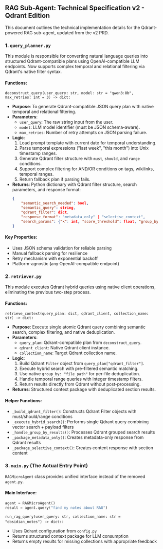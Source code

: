 ## RAG Sub-Agent: Technical Specification v2 - Qdrant Edition

This document outlines the technical implementation details for the Qdrant-powered RAG sub-agent, updated from the v2 PRD.

### 1. `query_planner.py`

This module is responsible for converting natural language queries into structured Qdrant-compatible plans using OpenAI-compatible LLM endpoints. Now supports complex temporal and relational filtering via Qdrant's native filter syntax.

#### **Functions:**

`deconstruct_query(user_query: str, model: str = "qwen3:8b", max_retries: int = 3) -> dict:`
-   **Purpose**: To generate Qdrant-compatible JSON query plan with native temporal and relational filtering.
-   **Parameters**:
    -   `user_query`: The raw string input from the user.
    -   `model`: LLM model identifier (must be JSON schema-aware).
    -   `max_retries`: Number of retry attempts on JSON parsing failure.
-   **Logic**:
    1.  Load prompt template with current date for temporal understanding.
    2.  Parse temporal expressions ("last week", "this month") into Unix timestamp ranges.
    3.  Generate Qdrant filter structure with `must`, `should`, and `range` conditions.
    4.  Support complex filtering for AND/OR conditions on tags, wikilinks, temporal ranges.
    5.  Return fallback plan if parsing fails.
-   **Returns**: Python dictionary with Qdrant filter structure, search parameters, and response format:
    ```json
    {
        "semantic_search_needed": bool,
        "semantic_query": string, 
        "qdrant_filter": dict,
        "response_format": "metadata_only" | "selective_context",
        "search_params": {"k": int, "score_threshold": float, "group_by": str}
    }
    ```

#### **Key Properties:**
- Uses JSON schema validation for reliable parsing
- Manual fallback parsing for resilience
- Retry mechanism with exponential backoff
- Platform-agnostic (any OpenAI-compatible endpoint)

### 2. `retriever.py`

This module executes Qdrant hybrid queries using native client operations, eliminating the previous two-step process.

#### **Functions:**

`retrieve_context(query_plan: dict, qdrant_client, collection_name: str) -> dict:`
-   **Purpose**: Execute single atomic Qdrant query combining semantic search, complex filtering, and native deduplication.
-   **Parameters**:
    -   `query_plan`: Qdrant-compatible plan from `deconstruct_query`.
    -   `qdrant_client`: Native Qdrant client instance.
    -   `collection_name`: Target Qdrant collection name.
-   **Logic**:
    1.  Build Qdrant `Filter` object from `query_plan["qdrant_filter"]`.
    2.  Execute hybrid search with pre-filtered semantic matching.
    3.  Use native `group_by: "file_path"` for per-file deduplication.
    4.  Handle temporal range queries with integer timestamp filters.
    5.  Return results directly from Qdrant without post-processing.
-   **Returns**: Structured context package with deduplicated section results.

#### **Helper Functions:**
- `_build_qdrant_filter()`: Constructs Qdrant Filter objects with must/should/range conditions
- `_execute_hybrid_search()`: Performs single Qdrant query combining vector search + payload filters
- `_handle_group_by_results()`: Processes Qdrant grouped search results
- `_package_metadata_only()`: Creates metadata-only response from Qdrant results
- `_package_selective_context()`: Creates content response with section content

### 3. `main.py` (The Actual Entry Point)

`RAGMicroAgent` class provides unified interface instead of the removed `agent.py`.

#### **Main Interface:**

```python
agent = RAGMicroAgent()
result = agent.query("find my notes about RAG")
```

`run_rag_query(user_query: str, collection_name: str = "obsidian_notes") -> dict:`:
- Uses Qdrant configuration from `config.py`
- Returns structured context package for LLM consumption
- Returns empty results for missing collections with appropriate feedback
